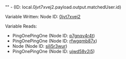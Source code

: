 "" - (ID: local.0jvt7xvej2.payload.output.matchedUser.id)

Variable Written:
Node ID: [0jvt7xvej2](../nodes/0jvt7xvej2.md)

Variable Reads:
* PingOnePingOne (Node ID: [p7gnqv4r4t](../nodes/p7gnqv4r4t.md))
* PingOnePingOne (Node ID: [rfwgqmb87x](../nodes/rfwgqmb87x.md))
* Node (Node ID: [sili5r3wur](../nodes/sili5r3wur.md))
* PingOnePingOne (Node ID: [ujwd58v2j5](../nodes/ujwd58v2j5.md))
